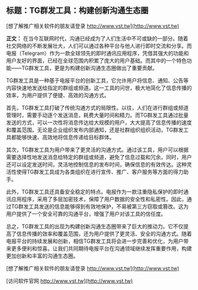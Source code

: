 ## **标题：TG群发工具：构建创新沟通生态圈**

[想了解推广相关软件的朋友请登录 http://www.vst.tw](http://www.vst.tw)

**正文：**
在当今互联网时代，沟通已经成为了人们生活中不可或缺的一部分。随着社交网络的不断发展壮大，人们可以通过各种平台与他人进行即时交流和分享。而电报（Telegram）作为一款全球领先的即时通讯应用程序，凭借其强大的功能和用户友好的界面，已经在全球范围内积累了庞大的用户基础。而其中的一个特色功能——TG群发工具，更是为构建创新沟通生态圈做出了重要贡献。

TG群发工具是一种基于电报平台的创新工具，它允许用户将信息、通知、公告等内容快速地发送给指定的群组或频道。这一工具的问世，极大地简化了信息传播的效率，为用户提供了便捷、高效的沟通方式。

首先，TG群发工具打破了传统沟通方式的局限性。以往，人们在进行群组或频道管理时，需要手动逐个发送消息，耗费大量时间和精力。而TG群发工具通过批量发送的方式，可以一次性将消息传达给大规模的用户，大大提高了信息传播的速度和覆盖范围。无论是企业组织发布内部通知，还是社群组织组织活动，TG群发工具都能够快速、高效地将信息传递给目标群体。

其次，TG群发工具为用户带来了更灵活的沟通方式。通过该工具，用户可以根据需要选择性地发送消息给特定的群组或频道，避免了信息过载和冗余。同时，用户还可以设定发送时间，灵活地控制信息的发布时间，确保信息的有效传达。这种灵活性使得TG群发工具成为各类组织在进行宣传、推广、客户服务等方面的得力助手。

此外，TG群发工具还具备安全稳定的特点。电报作为一款注重隐私保护的即时通讯应用程序，采用了多层加密技术，保障了用户数据的安全性和私密性。因此，通过TG群发工具发送的信息能够得到有效地保护，不易被第三方窃取或篡改。这为用户提供了一个安全可靠的沟通平台，增强了用户对该工具的信任度。

总之，TG群发工具的出现为构建创新沟通生态圈带来了巨大的推动力。它不仅提高了信息传播的效率和覆盖范围，还为用户提供了更灵活、安全的沟通方式。随着电报平台的持续发展和创新，相信TG群发工具将会进一步完善和优化，为用户带来更多便利和惊喜。让我们共同期待电报平台在沟通领域继续发挥重要作用，构建更加创新和丰富的沟通生态圈。

[想了解推广相关软件的朋友请登录 http://www.vst.tw](http://www.vst.tw)


[访问软件官网 http://www.vst.tw](http://www.vst.tw)
